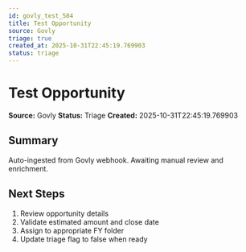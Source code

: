 ```yaml
---
id: govly_test_584
title: Test Opportunity
source: Govly
triage: true
created_at: 2025-10-31T22:45:19.769903
status: triage
---
```


# Test Opportunity

**Source:** Govly
**Status:** Triage
**Created:** 2025-10-31T22:45:19.769903

## Summary

Auto-ingested from Govly webhook. Awaiting manual review and enrichment.

## Next Steps

1. Review opportunity details
2. Validate estimated amount and close date
3. Assign to appropriate FY folder
4. Update triage flag to false when ready
